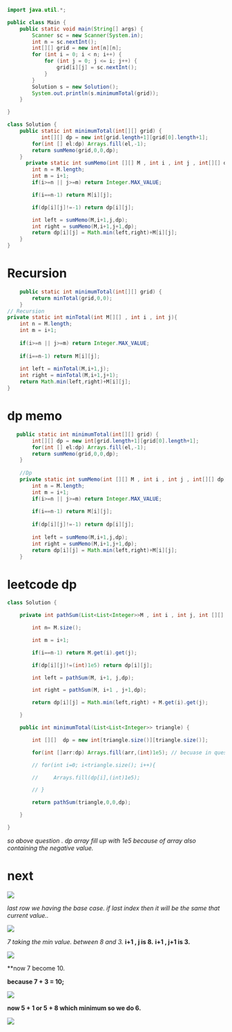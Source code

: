 ```java
import java.util.*;

public class Main {
    public static void main(String[] args) {
        Scanner sc = new Scanner(System.in);
        int n = sc.nextInt();
        int[][] grid = new int[n][n];
        for (int i = 0; i < n; i++) {
            for (int j = 0; j <= i; j++) {
                grid[i][j] = sc.nextInt();
            }
        }
        Solution s = new Solution();
        System.out.println(s.minimumTotal(grid));
    }

}

class Solution {
    public static int minimumTotal(int[][] grid) {
		   int[][] dp = new int[grid.length+1][grid[0].length+1];
        for(int [] el:dp) Arrays.fill(el,-1);
        return sumMemo(grid,0,0,dp);
    }
	  private static int sumMemo(int [][] M , int i , int j , int[][] dp){
        int n = M.length;
        int m = i+1;
        if(i>=n || j>=m) return Integer.MAX_VALUE;

        if(i==n-1) return M[i][j];

        if(dp[i][j]!=-1) return dp[i][j];

        int left = sumMemo(M,i+1,j,dp);
        int right = sumMemo(M,i+1,j+1,dp);
        return dp[i][j] = Math.min(left,right)+M[i][j];
    }
}
```

# Recursion

```java
    public static int minimumTotal(int[][] grid) {  
        return minTotal(grid,0,0);  
    }
// Recursion  
private static int minTotal(int M[][] , int i , int j){  
    int n = M.length;  
    int m = i+1;  
  
    if(i>=n || j>=m) return Integer.MAX_VALUE;  
  
    if(i==n-1) return M[i][j];  
  
    int left = minTotal(M,i+1,j);  
    int right = minTotal(M,i+1,j+1);  
    return Math.min(left,right)+M[i][j];  
}
```


# dp memo

```java
   public static int minimumTotal(int[][] grid) {  
        int[][] dp = new int[grid.length+1][grid[0].length+1];  
        for(int [] el:dp) Arrays.fill(el,-1);  
        return sumMemo(grid,0,0,dp);  
    }  
  
    //Dp  
    private static int sumMemo(int [][] M , int i , int j , int[][] dp){  
        int n = M.length;  
        int m = i+1;  
        if(i>=n || j>=m) return Integer.MAX_VALUE;  
  
        if(i==n-1) return M[i][j];  
  
        if(dp[i][j]!=-1) return dp[i][j];  
  
        int left = sumMemo(M,i+1,j,dp);  
        int right = sumMemo(M,i+1,j+1,dp);  
        return dp[i][j] = Math.min(left,right)+M[i][j];  
    }
```




# leetcode dp

```java
class Solution {

    private int pathSum(List<List<Integer>>M , int i , int j, int [][] dp){

        int n= M.size();

        int m = i+1;

        if(i==n-1) return M.get(i).get(j);

        if(dp[i][j]!=(int)1e5) return dp[i][j];

        int left = pathSum(M, i+1, j,dp);

        int right = pathSum(M, i+1 , j+1,dp);

        return dp[i][j] = Math.min(left,right) + M.get(i).get(j);

    }

    public int minimumTotal(List<List<Integer>> triangle) {

        int [][]  dp = new int[triangle.size()][triangle.size()];

        for(int []arr:dp) Arrays.fill(arr,(int)1e5); // becuase in question negative also a value.

        // for(int i=0; i<triangle.size(); i++){

        //     Arrays.fill(dp[i],(int)1e5);

        // }

        return pathSum(triangle,0,0,dp);

    }

}
```

*so above question . dp array fill up with 1e5 because of array also containing the negative value.*



# next

![](https://i.imgur.com/FXywZoW.png)


*last row we having the base case. if last index then it will be the same that current value..*


![](https://i.imgur.com/JuJP4P5.png)


*7 taking the min value. between 8 and 3.* 
**i+1 , j is 8.**
**i+1 , j+1 is 3.**

![](https://i.imgur.com/Vf42Mug.png)


**now 7 become 10.

**because 7 + 3 = 10;**


![](https://i.imgur.com/huyty18.png)


**now 5 + 1  or 5 + 8 which minimum so we do 6.**


![](https://i.imgur.com/SJiTtpl.png)


